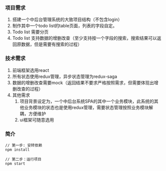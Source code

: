 ### 项目需求
1. 搭建一个中后台管理系统的大致项目结构（不包含login）
2. 制作其中一个todo list的table页面，列表的字段自定。
3. Todo list 需要分页
4. Todo list 支持数据的增删改查（至少支持按一个字段的搜索，搜索结果可以返回原数据，但是需要有搜索的过程）
### 技术需求
1. 前端框架选用react
2. 所有状态使用redux管理，异步状态管理为redux-saga
3. 数据的增删改查需要mock（返回结果不要求严格按照需求，但需要体现出增删改查的过程）
4. 其他需求
    1. 项目背景设定为，一个中后台系统SPA的其中一个业务模块，此系统的其他业务模块的状态也是使用redux管理，需要状态管理按照业务模块解耦，方便维护
    2. ui框架可随意选用
    
    
### 简介

```
// 第一步: 安转依赖
npm install

// 第二步：运行项目
npm start 
```
